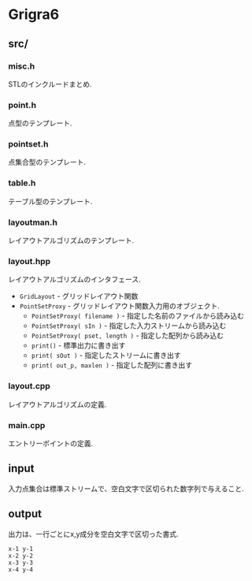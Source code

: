 ﻿Grigra6
======

src/
------

### misc.h
STLのインクルードまとめ.

### point.h
点型のテンプレート.

### pointset.h
点集合型のテンプレート.

### table.h
テーブル型のテンプレート.

### layoutman.h
レイアウトアルゴリズムのテンプレート.

### layout.hpp
レイアウトアルゴリズムのインタフェース.  
* `GridLayout` - グリッドレイアウト関数
* `PointSetProxy` - グリッドレイアウト関数入力用のオブジェクト. 
    * `PointSetProxy( filename )` - 指定した名前のファイルから読み込む
    * `PointSetProxy( sIn )` - 指定した入力ストリームから読み込む
    * `PointSetProxy( pset, length )` - 指定した配列から読み込む
    * `print()` - 標準出力に書き出す
    * `print( sOut )` - 指定したストリームに書き出す
    * `print( out_p, maxlen )` - 指定した配列に書き出す

### layout.cpp
レイアウトアルゴリズムの定義.

### main.cpp
エントリーポイントの定義.

input
------
入力点集合は標準ストリームで、空白文字で区切られた数字列で与えること.

output
------
出力は、一行ごとにx,y成分を空白文字で区切った書式.

    x-1 y-1
    x-2 y-2
    x-3 y-3
    x-4 y-4

